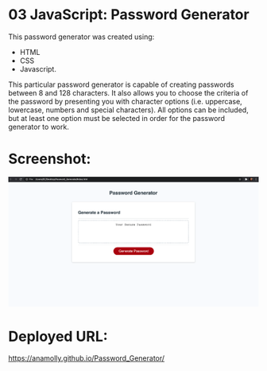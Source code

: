 # 03 JavaScript: Password Generator

This password generator was created using:
- HTML 
- CSS 
- Javascript. 


This particular password generator is capable of creating passwords between 8 and 128 characters. It also allows you to choose the criteria of the password by presenting you with character options (i.e. uppercase, lowercase, numbers and special characters). All options can be included, but at least one option must be selected in order for the password generator to work. 



# Screenshot:
![](Screenshot.png)



# Deployed URL:

https://anamolly.github.io/Password_Generator/
